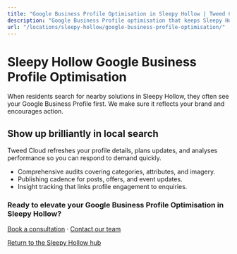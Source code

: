```yaml
---
title: "Google Business Profile Optimisation in Sleepy Hollow | Tweed Cloud"
description: "Google Business Profile optimisation that keeps Sleepy Hollow listings accurate and engaging."
url: "/locations/sleepy-hollow/google-business-profile-optimisation/"
---
```


# Sleepy Hollow Google Business Profile Optimisation

When residents search for nearby solutions in Sleepy Hollow, they often see your Google Business Profile first. We make sure it reflects your brand and encourages action.

## Show up brilliantly in local search

Tweed Cloud refreshes your profile details, plans updates, and analyses performance so you can respond to demand quickly.

- Comprehensive audits covering categories, attributes, and imagery.
- Publishing cadence for posts, offers, and event updates.
- Insight tracking that links profile engagement to enquiries.

### Ready to elevate your Google Business Profile Optimisation in Sleepy Hollow?

[Book a consultation](/consultation/) · [Contact our team](/contact/)

[Return to the Sleepy Hollow hub](/locations/sleepy-hollow/)
